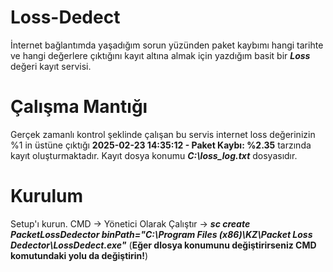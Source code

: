 # Loss-Dedect
İnternet bağlantımda yaşadığım sorun yüzünden paket kaybımı hangi tarihte ve hangi değerlere çıktığını kayıt altına almak için yazdığım basit bir ***Loss*** değeri kayıt servisi.

# Çalışma Mantığı
Gerçek zamanlı kontrol şeklinde çalışan bu servis internet loss değerinizin %1 in üstüne çıktığı **2025-02-23 14:35:12 - Paket Kaybı: %2.35** tarzında kayıt oluşturmaktadır. Kayıt dosya konumu ***C:\loss_log.txt*** dosyasıdır.

# Kurulum
Setup'ı kurun.
CMD -> Yönetici Olarak Çalıştır -> ***sc create PacketLossDedector binPath="C:\Program Files (x86)\KZ\Packet Loss Dedector\LossDedect.exe"***
(**Eğer dlosya konumunu değiştirirseniz CMD komutundaki yolu da değiştirin!**)
